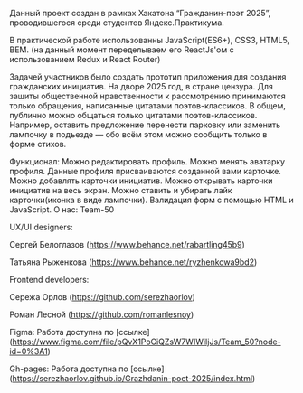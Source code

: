 Данный проект создан в рамках Хакатона “Гражданин-поэт 2025”, проводившегося среди студентов Яндекс.Практикума.

В практической работе использованны JavaScript(ES6+), CSS3, HTML5, BEM.
(на данный момент переделываем его ReactJs'ом с использованием Redux и React Router)

Задачей участников было создать прототип приложения для создания гражданских инициатив. На дворе 2025 год, в стране цензура. Для защиты общественной нравственности к рассмотрению принимаются только обращения, написанные цитатами поэтов-классиков. В общем, публично можно общаться только цитатами поэтов-классиков. Например, оставить предложение перенести парковку или заменить лампочку в подъезде — обо всём этом можно сообщить только в форме стихов.

Функционал:
Можно редактировать профиль.
Можно менять аватарку профиля.
Данные профиля присваиваются созданной вами карточке.
Можно добавлять карточки инициатив.
Можно открывать карточки инициатив на весь экран.
Можно ставить и убирать лайк карточки(иконка в виде лампочки).
Валидация форм с помощью HTML и JavaScript.
О нас:
Team-50

UX/UI designers:

Сергей Белоглазов (https://www.behance.net/rabartling45b9)

Татьяна Рыженкова (https://www.behance.net/ryzhenkowa9bd2)

Frontend developers:

Сережа Орлов (https://github.com/serezhaorlov)

Роман Лесной (https://github.com/romanlesnoy)

Figma:
Работа доступна по [ссылке] (https://www.figma.com/file/pQvX1PoCiQZsW7WIWiIjJs/Team_50?node-id=0%3A1)

Gh-pages:
Работа доступна по [ссылке] (https://serezhaorlov.github.io/Grazhdanin-poet-2025/index.html)

